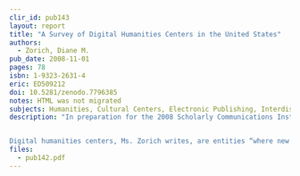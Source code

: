 ```yaml
---
clir_id: pub143
layout: report
title: "A Survey of Digital Humanities Centers in the United States"
authors: 
  - Zorich, Diane M.
pub_date: 2008-11-01
pages: 78
isbn: 1-9323-2631-4
eric: ED509212
doi: 10.5281/zenodo.7796385
notes: HTML was not migrated
subjects: Humanities, Cultural Centers, Electronic Publishing, Interdisciplinary Approach, Educational Media, Technology Uses in Education, Shared Resources and Services, Models, Long Range Planning, Administrative Organization, Institutional Role, Preservation, Scholarship, Intellectual Property
description: "In preparation for the 2008 Scholarly Communications Institute (SCI 6) focused on humanities research centers, the Council on Library and Information Resources (CLIR) commissioned a survey of digital humanities centers (DHCs). The immediate goals of the survey were to identify the extent of these centers and to explore their financing, organizational structure, products, services, and sustainability. The longer-term goal was to provide SCI 6 participants with a greater understanding of existing centers to inform their discussions about regional and national centers.


Digital humanities centers, Ms. Zorich writes, are entities “where new media and technologies are used for humanities-based research, teaching, and intellectual engagement and experimentation. The goals of the center are to further humanities scholarship, create new forms of knowledge, and explore technology’s impact on humanities-based disciplines."
files:
  - pub142.pdf
---
```

